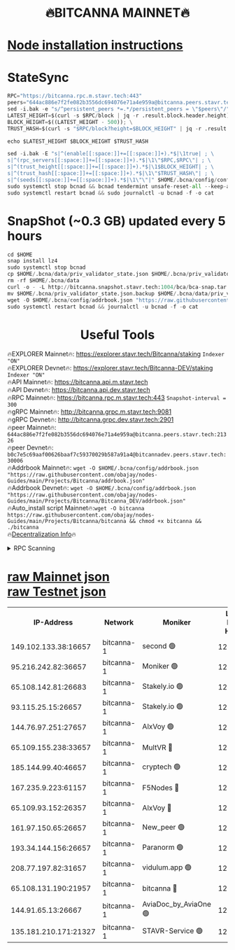 <h1 align="center"> 🔥BITCANNA MAINNET🔥</h1>


[Node installation instructions](https://github.com/obajay/nodes-Guides/tree/main/Projects/Bitcanna)
=

# StateSync
```python
RPC="https://bitcanna.rpc.m.stavr.tech:443"
peers="644ac886e7f2fe082b3556dc694076e71a4e959a@bitcanna.peers.stavr.tech:21326"
sed -i.bak -e "s/^persistent_peers *=.*/persistent_peers = \"$peers\"/" $HOME/.bcna/config/config.toml
LATEST_HEIGHT=$(curl -s $RPC/block | jq -r .result.block.header.height); \
BLOCK_HEIGHT=$((LATEST_HEIGHT - 500)); \
TRUST_HASH=$(curl -s "$RPC/block?height=$BLOCK_HEIGHT" | jq -r .result.block_id.hash)

echo $LATEST_HEIGHT $BLOCK_HEIGHT $TRUST_HASH

sed -i.bak -E "s|^(enable[[:space:]]+=[[:space:]]+).*$|\1true| ; \
s|^(rpc_servers[[:space:]]+=[[:space:]]+).*$|\1\"$RPC,$RPC\"| ; \
s|^(trust_height[[:space:]]+=[[:space:]]+).*$|\1$BLOCK_HEIGHT| ; \
s|^(trust_hash[[:space:]]+=[[:space:]]+).*$|\1\"$TRUST_HASH\"| ; \
s|^(seeds[[:space:]]+=[[:space:]]+).*$|\1\"\"|" $HOME/.bcna/config/config.toml
sudo systemctl stop bcnad && bcnad tendermint unsafe-reset-all --keep-addr-book
sudo systemctl restart bcnad && sudo journalctl -u bcnad -f -o cat
```
# SnapShot (~0.3 GB) updated every 5 hours
```python
cd $HOME
snap install lz4
sudo systemctl stop bcnad
cp $HOME/.bcna/data/priv_validator_state.json $HOME/.bcna/priv_validator_state.json.backup
rm -rf $HOME/.bcna/data
curl -o - -L http://bitcanna.snapshot.stavr.tech:1004/bca/bca-snap.tar.lz4 | lz4 -c -d - | tar -x -C $HOME/.bcna --strip-components 2
mv $HOME/.bcna/priv_validator_state.json.backup $HOME/.bcna/data/priv_validator_state.json
wget -O $HOME/.bcna/config/addrbook.json "https://raw.githubusercontent.com/obajay/nodes-Guides/main/Projects/Bitcanna/addrbook.json"
sudo systemctl restart bcnad && journalctl -u bcnad -f -o cat
```

 <h1 align="center"> Useful Tools</h1>

🔥EXPLORER Mainnet🔥:    https://explorer.stavr.tech/Bitcanna/staking          `Indexer "ON"` \
🔥EXPLORER Devnet🔥:     https://explorer.stavr.tech/Bitcanna-DEV/staking     `Indexer "ON"` \
🔥API Mainnet🔥:         https://bitcanna.api.m.stavr.tech \
🔥API Devnet🔥:          https://bitcanna.api.dev.stavr.tech \
🔥RPC Mainnet🔥:         https://bitcanna.rpc.m.stavr.tech:443         `Snapshot-interval = 300` \
🔥gRPC Mainnet🔥:        http://bitcanna.grpc.m.stavr.tech:9081 \
🔥gRPC Devnet🔥:         http://bitcanna.grpc.dev.stavr.tech:2901 \
🔥peer Mainnet🔥:        `644ac886e7f2fe082b3556dc694076e71a4e959a@bitcanna.peers.stavr.tech:21326` \
🔥peer Devnet🔥:         `b0c7e5c69aaf00626baaf7c59370029b587a91a4@bitcannadev.peers.stavr.tech:30006` \
🔥Addrbook Mainnet🔥:    ```wget -O $HOME/.bcna/config/addrbook.json "https://raw.githubusercontent.com/obajay/nodes-Guides/main/Projects/Bitcanna/addrbook.json"``` \
🔥Addrbook Devnet🔥:    ```wget -O $HOME/.bcna/config/addrbook.json "https://raw.githubusercontent.com/obajay/nodes-Guides/main/Projects/Bitcanna/Bitcanna_DEV/addrbook.json"``` \
🔥Auto_install script Mainnet🔥:```wget -O bitcanna https://raw.githubusercontent.com/obajay/nodes-Guides/main/Projects/Bitcanna/bitcanna && chmod +x bitcanna && ./bitcanna``` \
🔥[Decentralization Info](https://github.com/obajay/StateSync-snapshots/tree/main/Projects/Bitcanna/Decentralization)🔥


<details>
<summary>RPC Scanning</summary>

<h2 align="center"> We scan nodes in real time every 4 hours. And we provide the final result of RPC endpoints.
We cannot influence the operation of these nodes in any way. </h2>


```python
If Voting Power is higher than 0 --> then the Node is a validator of the network and may be subject to attack and be a potential threat to the chain.
```
```python
We marked such validators with a red symbol
```

</details>

[raw Mainnet json](https://rpc-check.bcam.stavr.tech/bcam/rpc-bcam-result.json) \
[raw Testnet json](https://github.com/obajay/StateSync-snapshots/tree/main/Projects/Bitcanna/Rpc-Check-Testnet)
=



<table><tr><th>IP-Address</th><th>Network</th><th>Moniker</th><th>Latest Block Height</th><th>Earliest Block Height</th><th>Catching Up</th><th>Tx Index</th><th>Voting Power</th><th>Scan Time</th></tr><tr><td>149.102.133.38:16657</td><td>bitcanna-1</td><td>second 🟢</td><td>12621424</td><td>1</td><td>False</td><td>on</td><td>0</td><td>2024-02-17T07:18:58.929997943UTC</td></tr><tr><td>95.216.242.82:36657</td><td>bitcanna-1</td><td>Moniker 🟢</td><td>12621413</td><td>5776907</td><td>False</td><td>on</td><td>0</td><td>2024-02-17T07:17:55.689275841UTC</td></tr><tr><td>65.108.142.81:26683</td><td>bitcanna-1</td><td>Stakely.io 🟢</td><td>12621417</td><td>6152001</td><td>False</td><td>on</td><td>0</td><td>2024-02-17T07:18:20.052791121UTC</td></tr><tr><td>93.115.25.15:26657</td><td>bitcanna-1</td><td>Stakely.io 🟢</td><td>12621416</td><td>6520001</td><td>False</td><td>on</td><td>0</td><td>2024-02-17T07:18:13.430177738UTC</td></tr><tr><td>144.76.97.251:27657</td><td>bitcanna-1</td><td>AlxVoy 🟢</td><td>12621422</td><td>8805201</td><td>False</td><td>on</td><td>0</td><td>2024-02-17T07:18:46.194007725UTC</td></tr><tr><td>65.109.155.238:33657</td><td>bitcanna-1</td><td>MultVR 🔴</td><td>12621418</td><td>9933415</td><td>False</td><td>on</td><td>352980</td><td>2024-02-17T07:18:27.927301510UTC</td></tr><tr><td>185.144.99.40:46657</td><td>bitcanna-1</td><td>cryptech 🟢</td><td>12621412</td><td>11528001</td><td>False</td><td>on</td><td>0</td><td>2024-02-17T07:17:51.160790904UTC</td></tr><tr><td>167.235.9.223:61157</td><td>bitcanna-1</td><td>F5Nodes 🔴</td><td>12621419</td><td>12084001</td><td>False</td><td>on</td><td>570</td><td>2024-02-17T07:18:30.314945520UTC</td></tr><tr><td>65.109.93.152:26357</td><td>bitcanna-1</td><td>AlxVoy 🔴</td><td>12621424</td><td>12109301</td><td>False</td><td>on</td><td>1391783</td><td>2024-02-17T07:18:59.607912835UTC</td></tr><tr><td>161.97.150.65:26657</td><td>bitcanna-1</td><td>New_peer 🟢</td><td>12621417</td><td>12254001</td><td>False</td><td>on</td><td>0</td><td>2024-02-17T07:18:20.423997406UTC</td></tr><tr><td>193.34.144.156:26657</td><td>bitcanna-1</td><td>Paranorm 🟢</td><td>12621420</td><td>12271301</td><td>False</td><td>on</td><td>0</td><td>2024-02-17T07:18:35.040635724UTC</td></tr><tr><td>208.77.197.82:31657</td><td>bitcanna-1</td><td>vidulum.app 🟢</td><td>12596389</td><td>12386934</td><td>False</td><td>on</td><td>0</td><td>2024-02-17T07:18:23.357064326UTC</td></tr><tr><td>65.108.131.190:21957</td><td>bitcanna-1</td><td>bitcanna 🔴</td><td>12621420</td><td>12521420</td><td>False</td><td>on</td><td>409744</td><td>2024-02-17T07:18:34.713821871UTC</td></tr><tr><td>144.91.65.13:26667</td><td>bitcanna-1</td><td>AviaDoc_by_AviaOne 🟢</td><td>12621421</td><td>12616001</td><td>False</td><td>on</td><td>0</td><td>2024-02-17T07:18:43.580172143UTC</td></tr><tr><td>135.181.210.171:21327</td><td>bitcanna-1</td><td>STAVR-Service 🟢</td><td>12621421</td><td>12619901</td><td>False</td><td>on</td><td>0</td><td>2024-02-17T07:18:45.950652389UTC</td></tr></table>
